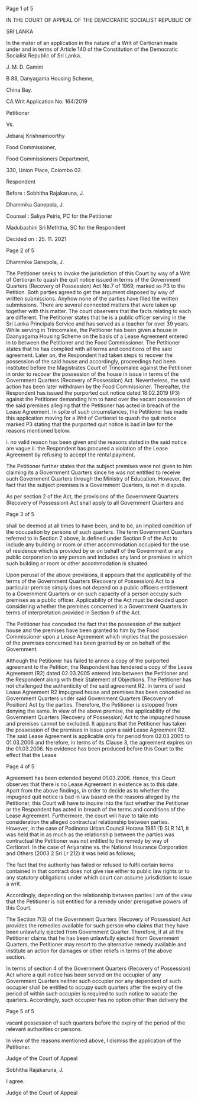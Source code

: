 Page 1 of 5

IN THE COURT OF APPEAL OF THE DEMOCRATIC SOCIALIST REPUBLIC OF

SRI LANKA

In the mater of an application in the nature of a Writ of Certiorari made under and in terms of Article 140 of the Constitution of the Democratic Socialist Republic of Sri Lanka.

J. M. D. Gamini

B 88, Danyagama Housing Scheme,

China Bay.

CA Writ Application No: 164/2019

Petitioner

Vs.

Jebaraj Krishnamoorthy

Food Commissioner,

Food Commissioners Department,

330, Union Place, Colombo 02.

Respondent

Before : Sobhitha Rajakaruna, J.

Dhammika Ganepola, J.

Counsel : Saliya Peiris, PC for the Petitioner

Madubashini Sri Meththa, SC for the Respondent

Decided on : 25. 11. 2021

Page 2 of 5

Dhammika Ganepola, J.

The Petitioner seeks to invoke the jurisdiction of this Court by way of a Writ of Certiorari to quash the quit notice issued in terms of the Government Quarters (Recovery of Possession) Act No.7 of 1969, marked as P3 to the Petition. Both parties agreed to get the argument disposed by way of written submissions. Anyhow none of the parties have filed the written submissions. There are several connected matters that were taken up together with this matter. The court observers that the facts relating to each are different. The Petitioner states that he is a public officer serving in the Sri Lanka Principals Service and has served as a teacher for over 39 years. While serving in Trincomalee, the Petitioner has been given a house in Daanyagama Housing Scheme on the basis of a Lease Agreement entered in to between the Petitioner and the Food Commissioner. The Petitioner states that he has complied with all terms and conditions of the said agreement. Later on, the Respondent had taken steps to recover the possession of the said house and accordingly, proceedings had been instituted before the Magistrates Court of Trincomalee against the Petitioner in order to recover the possession of the house in issue in terms of the Government Quarters (Recovery of Possession) Act. Nevertheless, the said action has been later withdrawn by the Food Commissioner. Thereafter, the Respondent has issued the purported quit notice dated 18.02.2019 (P3) against the Petitioner demanding him to hand over the vacant possession of the said premises alleging that the Petitioner has acted in breach of the Lease Agreement. In spite of such circumstances, the Petitioner has made this application moving for a Writ of Certiorari to quash the quit notice marked P3 stating that the purported quit notice is bad in law for the reasons mentioned below.

i. no valid reason has been given and the reasons stated in the said notice are vague ii. the Respondent has procured a violation of the Lease Agreement by refusing to accept the rental payment.

The Petitioner further states that the subject premises were not given to him claiming its a Government Quarters since he was not entitled to receive such Government Quarters through the Ministry of Education. However, the fact that the subject premises is a Government Quarters, is not in dispute.

As per section 2 of the Act, the provisions of the Government Quarters (Recovery of Possession) Act shall apply to all Government Quarters and

Page 3 of 5

shall be deemed at all times to have been, and to be, an implied condition of the occupation by persons of such quarters. The term Government Quarters referred to in Section 2 above, is defined under Section 9 of the Act to include any building or room or other accommodation occupied for the use of residence which is provided by or on behalf of the Government or any public corporation to any person and includes any land or premises in which such building or room or other accommodation is situated.

Upon perusal of the above provisions, it appears that the applicability of the terms of the Government Quarters (Recovery of Possession) Act to a particular premise simply does not depend on a public officers entitlement to a Government Quarters or on such capacity of a person occupy such premises as a public officer. Applicability of the Act must be decided upon considering whether the premises concerned is a Government Quarters in terms of interpretation provided in Section 9 of the Act.

The Petitioner has conceded the fact that the possession of the subject house and the premises have been granted to him by the Food Commissioner upon a Lease Agreement which implies that the possession of the premises concerned has been granted by or on behalf of the Government.

Although the Petitioner has failed to annex a copy of the purported agreement to the Petition, the Respondent has tendered a copy of the Lease Agreement (R2) dated 02.03.2005 entered into between the Petitioner and the Respondent along with their Statement of Objections. The Petitioner has not challenged the authenticity of the said agreement R2. In terms of said Lease Agreement R2 Impugned house and premises has been conceded as Government Quarters under said Government Quarters (Recovery of Position) Act by the parties. Therefore, the Petitioner is estopped from denying the same. In view of the above premise, the applicability of the Government Quarters (Recovery of Possession) Act to the impugned house and premises cannot be excluded. It appears that the Petitioner has taken the possession of the premises in issue upon a said Lease Agreement R2. The said Lease Agreement is applicable only for period from 02.03.2005 to 01.03.2006 and therefore, in terms of its Clause 3, the agreement expires on the 01.03.2006. No evidence has been produced before this Court to the effect that the Lease

Page 4 of 5

Agreement has been extended beyond 01.03.2006. Hence, this Court observes that there is no Lease Agreement in existence as to this date. Apart from the above findings, in order to decide as to whether the impugned quit notice is bad in law based on the reasons alleged by the Petitioner, this Court will have to inquire into the fact whether the Petitioner or the Respondent has acted in breach of the terms and conditions of the Lease Agreement. Furthermore, the court will have to take into consideration the alleged contractual relationship between parties. However, in the case of Podinona Urban Council Horana 1981 (1) SLR 141, it was held that in as much as the relationship between the parties was contractual the Petitioner was not entitled to the remedy by way of Certiorari. In the case of Ariyaratne vs. the National Insurance Corporation and Others (2003 2 Sri Lr 212) it was held as follows;

The fact that the authority has failed or refused to fulfil certain terms contained in that contract does not give rise either to public law rights or to any statutory obligations under which court can assume jurisdiction to issue a writ.

Accordingly, depending on the relationship between parties I am of the view that the Petitioner is not entitled for a remedy under prerogative powers of this Court.

The Section 7(3) of the Government Quarters (Recovery of Possession) Act provides the remedies available for such person who claims that they have been unlawfully ejected from Government Quarter. Therefore, if at all the Petitioner claims that he has been unlawfully ejected from Government Quarters, the Petitioner may resort to the alternative remedy available and institute an action for damages or other reliefs in terms of the above section.

In terms of section 4 of the Government Quarters (Recovery of Possession) Act where a quit notice has been served on the occupier of any Government Quarters neither such occupier nor any dependent of such occupier shall be entitled to occupy such quarters after the expiry of the period of within such occupier is required to such notice to vacate the quarters. Accordingly, such occupier has no option other than delivery the

Page 5 of 5

vacant possession of such quarters before the expiry of the period of the relevant authorities or persons.

In view of the reasons mentioned above, I dismiss the application of the Petitioner.

Judge of the Court of Appeal

Sobhitha Rajakaruna, J.

I agree.

Judge of the Court of Appeal